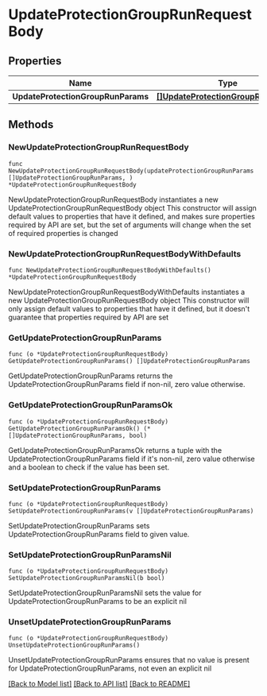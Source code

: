 # UpdateProtectionGroupRunRequestBody

## Properties

Name | Type | Description | Notes
------------ | ------------- | ------------- | -------------
**UpdateProtectionGroupRunParams** | [**[]UpdateProtectionGroupRunParams**](UpdateProtectionGroupRunParams.md) |  | 

## Methods

### NewUpdateProtectionGroupRunRequestBody

`func NewUpdateProtectionGroupRunRequestBody(updateProtectionGroupRunParams []UpdateProtectionGroupRunParams, ) *UpdateProtectionGroupRunRequestBody`

NewUpdateProtectionGroupRunRequestBody instantiates a new UpdateProtectionGroupRunRequestBody object
This constructor will assign default values to properties that have it defined,
and makes sure properties required by API are set, but the set of arguments
will change when the set of required properties is changed

### NewUpdateProtectionGroupRunRequestBodyWithDefaults

`func NewUpdateProtectionGroupRunRequestBodyWithDefaults() *UpdateProtectionGroupRunRequestBody`

NewUpdateProtectionGroupRunRequestBodyWithDefaults instantiates a new UpdateProtectionGroupRunRequestBody object
This constructor will only assign default values to properties that have it defined,
but it doesn't guarantee that properties required by API are set

### GetUpdateProtectionGroupRunParams

`func (o *UpdateProtectionGroupRunRequestBody) GetUpdateProtectionGroupRunParams() []UpdateProtectionGroupRunParams`

GetUpdateProtectionGroupRunParams returns the UpdateProtectionGroupRunParams field if non-nil, zero value otherwise.

### GetUpdateProtectionGroupRunParamsOk

`func (o *UpdateProtectionGroupRunRequestBody) GetUpdateProtectionGroupRunParamsOk() (*[]UpdateProtectionGroupRunParams, bool)`

GetUpdateProtectionGroupRunParamsOk returns a tuple with the UpdateProtectionGroupRunParams field if it's non-nil, zero value otherwise
and a boolean to check if the value has been set.

### SetUpdateProtectionGroupRunParams

`func (o *UpdateProtectionGroupRunRequestBody) SetUpdateProtectionGroupRunParams(v []UpdateProtectionGroupRunParams)`

SetUpdateProtectionGroupRunParams sets UpdateProtectionGroupRunParams field to given value.


### SetUpdateProtectionGroupRunParamsNil

`func (o *UpdateProtectionGroupRunRequestBody) SetUpdateProtectionGroupRunParamsNil(b bool)`

 SetUpdateProtectionGroupRunParamsNil sets the value for UpdateProtectionGroupRunParams to be an explicit nil

### UnsetUpdateProtectionGroupRunParams
`func (o *UpdateProtectionGroupRunRequestBody) UnsetUpdateProtectionGroupRunParams()`

UnsetUpdateProtectionGroupRunParams ensures that no value is present for UpdateProtectionGroupRunParams, not even an explicit nil

[[Back to Model list]](../README.md#documentation-for-models) [[Back to API list]](../README.md#documentation-for-api-endpoints) [[Back to README]](../README.md)


